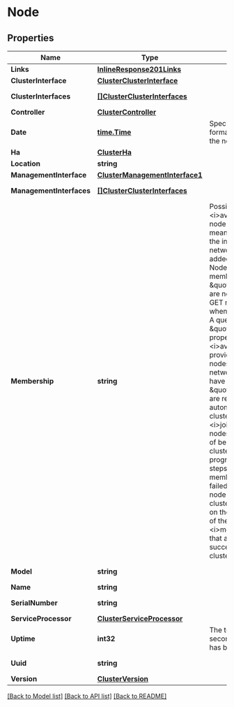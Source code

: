 # Node

## Properties

Name | Type | Description | Notes
------------ | ------------- | ------------- | -------------
**Links** | [**InlineResponse201Links**](inline_response_201__links.md) |  | [optional] 
**ClusterInterface** | [**ClusterClusterInterface**](cluster_cluster_interface.md) |  | [optional] 
**ClusterInterfaces** | [**[]ClusterClusterInterfaces**](cluster_cluster_interfaces.md) |  | [optional] [readonly] 
**Controller** | [**ClusterController**](cluster_controller.md) |  | [optional] 
**Date** | [**time.Time**](time.Time.md) | Specifies the ISO-8601 format date and time on the node. | [optional] [readonly] 
**Ha** | [**ClusterHa**](cluster_ha.md) |  | [optional] 
**Location** | **string** |  | [optional] 
**ManagementInterface** | [**ClusterManagementInterface1**](cluster_management_interface_1.md) |  | [optional] 
**ManagementInterfaces** | [**[]ClusterClusterInterfaces**](cluster_cluster_interfaces.md) |  | [optional] [readonly] 
**Membership** | **string** | Possible values: * &lt;i&gt;available&lt;/i&gt; - If a node is available, this means it is detected on the internal cluster network and can be added to the cluster.  Nodes that have a membership of \&quot;available\&quot; are not returned when a GET request is called when the cluster exists. A query on the \&quot;membership\&quot; property for &lt;i&gt;available&lt;/i&gt; must be provided to scan for nodes on the cluster network. Nodes that have a membership of \&quot;available\&quot; are returned automatically before a cluster is created. * &lt;i&gt;joining&lt;/i&gt; - Joining nodes are in the process of being added to the cluster. The node may be progressing through the steps to become a member or might have failed. The job to add the node or create the cluster provides details on the current progress of the node. * &lt;i&gt;member&lt;/i&gt; - Nodes that are members have successfully joined the cluster.  | [optional] [readonly] 
**Model** | **string** |  | [optional] [readonly] 
**Name** | **string** |  | [optional] 
**SerialNumber** | **string** |  | [optional] [readonly] 
**ServiceProcessor** | [**ClusterServiceProcessor**](cluster_service_processor.md) |  | [optional] 
**Uptime** | **int32** | The total time, in seconds, that the node has been up. | [optional] [readonly] 
**Uuid** | **string** |  | [optional] [readonly] 
**Version** | [**ClusterVersion**](cluster_version.md) |  | [optional] 

[[Back to Model list]](../README.md#documentation-for-models) [[Back to API list]](../README.md#documentation-for-api-endpoints) [[Back to README]](../README.md)


